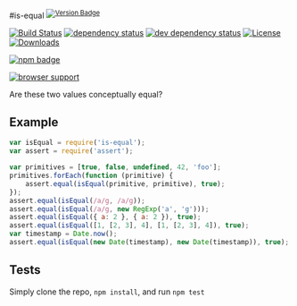 #is-equal <sup>[![Version Badge][2]][1]</sup>

[![Build Status][3]][4]
[![dependency status][5]][6]
[![dev dependency status][7]][8]
[![License][license-image]][license-url]
[![Downloads][downloads-image]][downloads-url]

[![npm badge][11]][1]

[![browser support][9]][10]

Are these two values conceptually equal?

## Example

```js
var isEqual = require('is-equal');
var assert = require('assert');

var primitives = [true, false, undefined, 42, 'foo'];
primitives.forEach(function (primitive) {
	assert.equal(isEqual(primitive, primitive), true);
});
assert.equal(isEqual(/a/g, /a/g));
assert.equal(isEqual(/a/g, new RegExp('a', 'g')));
assert.equal(isEqual({ a: 2 }, { a: 2 }), true);
assert.equal(isEqual([1, [2, 3], 4], [1, [2, 3], 4]), true);
var timestamp = Date.now();
assert.equal(isEqual(new Date(timestamp), new Date(timestamp)), true);
```

## Tests
Simply clone the repo, `npm install`, and run `npm test`

[1]: https://npmjs.org/package/is-equal
[2]: http://vb.teelaun.ch/ljharb/is-equal.svg
[3]: https://travis-ci.org/ljharb/is-equal.svg
[4]: https://travis-ci.org/ljharb/is-equal
[5]: https://david-dm.org/ljharb/is-equal.svg
[6]: https://david-dm.org/ljharb/is-equal
[7]: https://david-dm.org/ljharb/is-equal/dev-status.svg
[8]: https://david-dm.org/ljharb/is-equal#info=devDependencies
[9]: https://ci.testling.com/ljharb/is-equal.png
[10]: https://ci.testling.com/ljharb/is-equal
[11]: https://nodei.co/npm/is-equal.png?downloads=true&stars=true
[license-image]: http://img.shields.io/npm/l/is-equal.svg
[license-url]: LICENSE
[downloads-image]: http://img.shields.io/npm/dm/is-equal.svg
[downloads-url]: http://npm-stat.com/charts.html?package=is-equal

